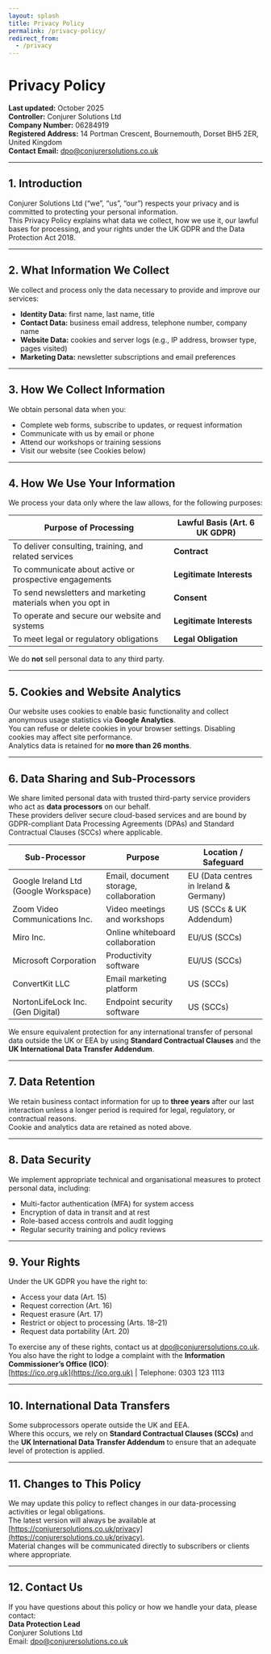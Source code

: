 ```yaml
---
layout: splash
title: Privacy Policy
permalink: /privacy-policy/
redirect_from:
  - /privacy
---
```


# Privacy Policy

**Last updated:** October 2025  
**Controller:** Conjurer Solutions Ltd  
**Company Number:** 06284919  
**Registered Address:** 14 Portman Crescent, Bournemouth, Dorset BH5 2ER, United Kingdom  
**Contact Email:** [dpo@conjurersolutions.co.uk](mailto:dpo@conjurersolutions.co.uk)

---

## 1. Introduction

Conjurer Solutions Ltd (“we”, “us”, “our”) respects your privacy and is committed to protecting your personal information.  
This Privacy Policy explains what data we collect, how we use it, our lawful bases for processing, and your rights under the UK GDPR and the Data Protection Act 2018.

---

## 2. What Information We Collect

We collect and process only the data necessary to provide and improve our services:

- **Identity Data:** first name, last name, title  
- **Contact Data:** business email address, telephone number, company name  
- **Website Data:** cookies and server logs (e.g., IP address, browser type, pages visited)  
- **Marketing Data:** newsletter subscriptions and email preferences  

---

## 3. How We Collect Information

We obtain personal data when you:

- Complete web forms, subscribe to updates, or request information  
- Communicate with us by email or phone  
- Attend our workshops or training sessions  
- Visit our website (see Cookies below)

---

## 4. How We Use Your Information

We process your data only where the law allows, for the following purposes:

| **Purpose of Processing** | **Lawful Basis (Art. 6 UK GDPR)** |
|----------------------------|-----------------------------------|
| To deliver consulting, training, and related services | **Contract** |
| To communicate about active or prospective engagements | **Legitimate Interests** |
| To send newsletters and marketing materials when you opt in | **Consent** |
| To operate and secure our website and systems | **Legitimate Interests** |
| To meet legal or regulatory obligations | **Legal Obligation** |

We do **not** sell personal data to any third party.

---

## 5. Cookies and Website Analytics

Our website uses cookies to enable basic functionality and collect anonymous usage statistics via **Google Analytics**.  
You can refuse or delete cookies in your browser settings. Disabling cookies may affect site performance.  
Analytics data is retained for **no more than 26 months**.

---

## 6. Data Sharing and Sub-Processors

We share limited personal data with trusted third-party service providers who act as **data processors** on our behalf.  
These providers deliver secure cloud-based services and are bound by GDPR-compliant Data Processing Agreements (DPAs) and Standard Contractual Clauses (SCCs) where applicable.

| **Sub-Processor** | **Purpose** | **Location / Safeguard** |
|--------------------|-------------|---------------------------|
| Google Ireland Ltd (Google Workspace) | Email, document storage, collaboration | EU (Data centres in Ireland & Germany) |
| Zoom Video Communications Inc. | Video meetings and workshops | US (SCCs & UK Addendum) |
| Miro Inc. | Online whiteboard collaboration | EU/US (SCCs) |
| Microsoft Corporation | Productivity software | EU/US (SCCs) |
| ConvertKit LLC | Email marketing platform | US (SCCs) |
| NortonLifeLock Inc. (Gen Digital) | Endpoint security software | US (SCCs) |

We ensure equivalent protection for any international transfer of personal data outside the UK or EEA by using **Standard Contractual Clauses** and the **UK International Data Transfer Addendum**.

---

## 7. Data Retention

We retain business contact information for up to **three years** after our last interaction unless a longer period is required for legal, regulatory, or contractual reasons.  
Cookie and analytics data are retained as noted above.

---

## 8. Data Security

We implement appropriate technical and organisational measures to protect personal data, including:

- Multi-factor authentication (MFA) for system access  
- Encryption of data in transit and at rest  
- Role-based access controls and audit logging  
- Regular security training and policy reviews  

---

## 9. Your Rights

Under the UK GDPR you have the right to:

- Access your data (Art. 15)  
- Request correction (Art. 16)  
- Request erasure (Art. 17)  
- Restrict or object to processing (Arts. 18–21)  
- Request data portability (Art. 20)  

To exercise any of these rights, contact us at [dpo@conjurersolutions.co.uk](mailto:dpo@conjurersolutions.co.uk).  
You also have the right to lodge a complaint with the **Information Commissioner’s Office (ICO)**:  
[https://ico.org.uk](https://ico.org.uk) | Telephone: 0303 123 1113

---

## 10. International Data Transfers

Some subprocessors operate outside the UK and EEA.  
Where this occurs, we rely on **Standard Contractual Clauses (SCCs)** and the **UK International Data Transfer Addendum** to ensure that an adequate level of protection is applied.

---

## 11. Changes to This Policy

We may update this policy to reflect changes in our data-processing activities or legal obligations.  
The latest version will always be available at [https://conjurersolutions.co.uk/privacy](https://conjurersolutions.co.uk/privacy).  
Material changes will be communicated directly to subscribers or clients where appropriate.  

---

## 12. Contact Us

If you have questions about this policy or how we handle your data, please contact:  
**Data Protection Lead**  
Conjurer Solutions Ltd  
Email: [dpo@conjurersolutions.co.uk](mailto:dpo@conjurersolutions.co.uk)
